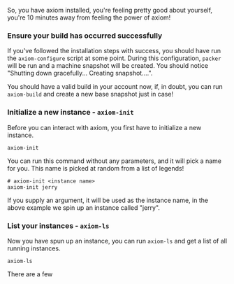 So, you have axiom installed, you're feeling pretty good about yourself, you're 10 minutes away from feeling the power of axiom!

### Ensure your build has occurred successfully
If you've followed the installation steps with success, you should have run the `axiom-configure` script at some point. During this configuration, `packer` will be run and a machine snapshot will be created. You should notice "Shutting down gracefully... Creating snapshot....".

You should have a valid build in your account now, if, in doubt, you can run `axiom-build` and create a new base snapshot just in case!

### Initialize a new instance - `axiom-init`
Before you can interact with axiom, you first have to initialize a new instance. 

```
axiom-init
```

You can run this command without any parameters, and it will pick a name for you. This name is picked at random from a list of legends!

```
# axiom-init <instance name>
axiom-init jerry
```

If you supply an argument, it will be used as the instance name, in the above example we spin up an instance called "jerry".

### List your instances -  `axiom-ls`

Now you have spun up an instance, you can run `axiom-ls` and get a list of all running instances.

```
axiom-ls
```



There are a few 
